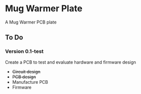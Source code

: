 # Mug Warmer Plate
A Mug Warmer PCB plate

## To Do
### Version 0.1-test
Create a PCB to test and evaluate hardware and firmware design
- ~~Circuit design~~
- ~~PCB design~~
- Manufacture PCB
- Firmware 
